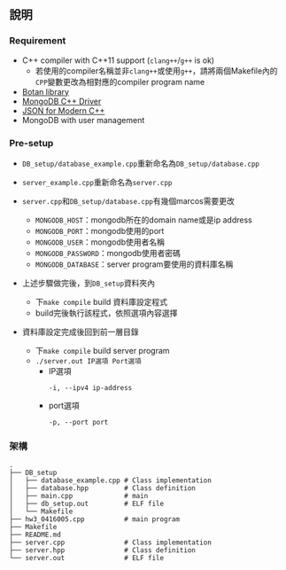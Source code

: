 ## 說明
### Requirement
* C++ compiler with C++11 support (`clang++`/`g++` is ok)
  * 若使用的compiler名稱並非`clang++`或使用`g++`，請將兩個Makefile內的`CPP`變數更改為相對應的compiler program name
* [Botan library](https://github.com/randombit/botan)
* [MongoDB C++ Driver](http://mongocxx.org/)
* [JSON for Modern C++](https://github.com/nlohmann/json)
* MongoDB with user management

### Pre-setup
* `DB_setup/database_example.cpp`重新命名為`DB_setup/database.cpp`
* `server_example.cpp`重新命名為`server.cpp`
* `server.cpp`和`DB_setup/database.cpp`有幾個marcos需要更改
  * `MONGODB_HOST`：mongodb所在的domain name或是ip address
  * `MONGODB_PORT`：mongodb使用的port
  * `MONGODB_USER`：mongodb使用者名稱
  * `MONGODB_PASSWORD`：mongodb使用者密碼
  * `MONGODB_DATABASE`：server program要使用的資料庫名稱

* 上述步驟做完後，到`DB_setup`資料夾內
  * 下`make compile` build 資料庫設定程式
  * build完後執行該程式，依照選項內容選擇
* 資料庫設定完成後回到前一層目錄
  * 下`make compile` build server program
  * `./server.out IP選項 Port選項`
    * IP選項
      ```
      -i, --ipv4 ip-address
      ```
    * port選項
      ```
      -p, --port port
      ```
### 架構
```
.
├── DB_setup
│   ├── database_example.cpp # Class implementation
│   ├── database.hpp         # Class definition
│   ├── main.cpp             # main
│   ├── db_setup.out         # ELF file
│   └── Makefile
├── hw3_0416005.cpp          # main program
├── Makefile
├── README.md
├── server.cpp               # Class implementation
├── server.hpp               # Class definition
└── server.out               # ELF file
```

